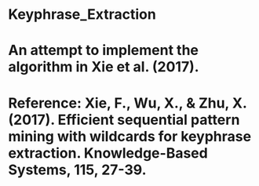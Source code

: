 # Keyphrase_Extraction

# An attempt to implement the algorithm in Xie et al. (2017).
# Reference: Xie, F., Wu, X., & Zhu, X. (2017). Efficient sequential pattern mining with wildcards for keyphrase extraction. Knowledge-Based Systems, 115, 27-39.
